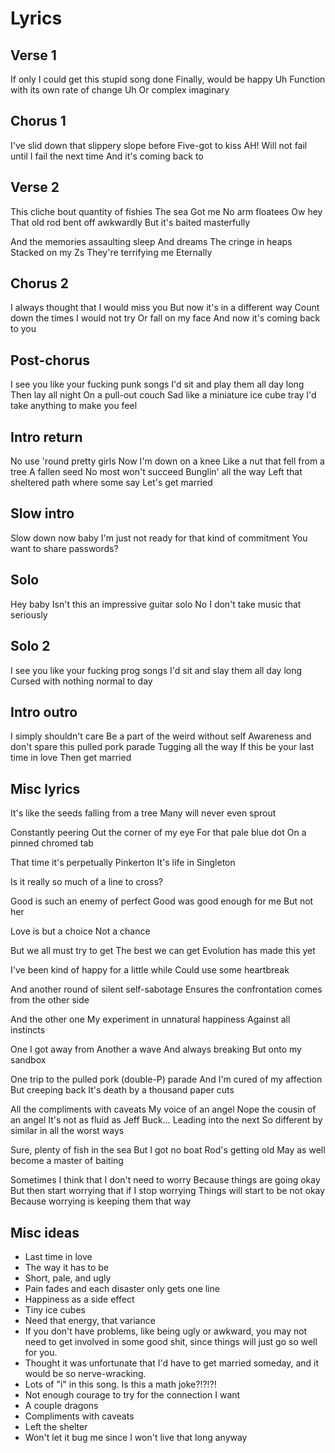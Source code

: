 # Lyrics

## Verse 1

If only I could get this stupid song done
Finally, would be happy
Uh
Function with its own rate of change
Uh
Or complex imaginary

## Chorus 1

I've slid down that slippery slope before
Five-got to kiss
AH!
Will not fail until I fail the next time
And it's coming back to


## Verse 2

This cliche bout quantity of fishies
The sea
Got me
No arm floatees
Ow hey
That old rod bent off awkwardly
But it's baited masterfully

And the memories assaulting sleep
And dreams
The cringe in heaps
Stacked on my Zs
They're terrifying me
Eternally


## Chorus 2

I always thought that I would miss you
But now it's in a different way
Count down the times I would not try
Or fall on my face
And now it's coming back to you


## Post-chorus

I see you like your fucking punk songs
I'd sit and play them all day long
Then lay all night
On a pull-out couch
Sad like a miniature ice cube tray
I'd take anything to make you feel


## Intro return

No use 'round pretty girls
Now I'm down on a knee
Like a nut that fell from a tree
A fallen seed
No most won't succeed
Bunglin' all the way
Left that sheltered path where some say
Let's get married


## Slow intro

Slow down now baby
I'm just not ready for that kind of commitment
You want to share passwords?


## Solo

Hey baby
Isn't this an impressive guitar solo
No I don't take music that seriously


## Solo 2

I see you like your fucking prog songs
I'd sit and slay them all day long
Cursed with nothing normal to day


## Intro outro

I simply shouldn't care
Be a part of the weird without self
Awareness and don't spare this pulled pork parade
Tugging all the way
If this be your last time in love
Then get married


## Misc lyrics

It's like the seeds falling from a tree
Many will never even sprout

Constantly peering
Out the corner of my eye
For that pale blue dot
On a pinned chromed tab

That time it's perpetually Pinkerton
It's life in Singleton

Is it really so much of a line to cross?

Good is such an enemy of perfect
Good was good enough for me
But not her

Love is but a choice
Not a chance

But we all must try to get
The best we can get
Evolution has made this yet

I've been kind of happy for a little while
Could use some heartbreak

And another round of silent self-sabotage
Ensures the confrontation comes from the other side

And the other one
My experiment in unnatural happiness
Against all instincts

One I got away from
Another a wave
And always breaking
But onto my sandbox

One trip to the pulled pork (double-P) parade
And I'm cured of my affection
But creeping back
It's death by a thousand paper cuts

All the compliments with caveats
My voice of an angel
Nope the cousin of an angel
It's not as fluid as Jeff Buck...
Leading into the next
So different by similar in all the worst ways

Sure, plenty of fish in the sea
But I got no boat
Rod's getting old
May as well become a master of baiting

Sometimes I think that I don't need to worry
Because things are going okay
But then start worrying that if I stop worrying
Things will start to be not okay
Because worrying is keeping them that way


## Misc ideas

* Last time in love
* The way it has to be
* Short, pale, and ugly
* Pain fades and each disaster only gets one line
* Happiness as a side effect
* Tiny ice cubes
* Need that energy, that variance
* If you don't have problems, like being ugly or awkward, you may not need to
  get involved in some good shit, since things will just go so well for you.
* Thought it was unfortunate that I'd have to get married someday, and it would
  be so nerve-wracking.
* Lots of "i" in this song. Is this a math joke?!?!?!
* Not enough courage to try for the connection I want
* A couple dragons
* Compliments with caveats
* Left the shelter
* Won't let it bug me since I won't live that long anyway
